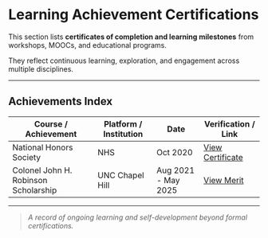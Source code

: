 # Learning Achievement Certifications

This section lists **certificates of completion and learning milestones** from workshops, MOOCs, and educational programs.  

They reflect continuous learning, exploration, and engagement across multiple disciplines.

---

## Achievements Index

| Course / Achievement | Platform / Institution | Date | Verification / Link |
|-----------------------|------------------------|------|----------------------|
| National Honors Society  | NHS | Oct 2020 | [View Certificate](https://www.credly.com/badges/f880c1e6-8b4d-4b7f-b0ac-55651a2bccb7?source=linked_in_profile) |
| Colonel John H. Robinson Scholarship | UNC Chapel Hill | Aug 2021 - May 2025 | [View Merit](https://studentaid.unc.edu/colonel-robinson-scholarship/) |

---

> _A record of ongoing learning and self-development beyond formal certifications._
